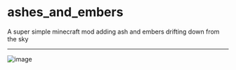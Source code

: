# ashes_and_embers
A super simple minecraft mod adding ash and embers drifting down from the sky

---

![image](https://github.com/Atropa-Solanaceae/ashes_and_embers/assets/89823371/5ed00365-a800-4c8f-87cc-bac50325adf2)
